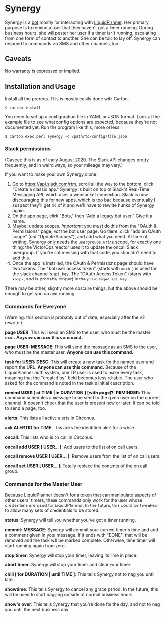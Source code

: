 # Synergy

Synergy is a [bot](https://en.wikipedia.org/wiki/IRC_bot) mostly for
interacting with [LiquidPlanner](http://www.liquidplanner.com/). Her primary
purpose is to remind a user that they haven't got a timer running.  During
business hours, she will pester her user if a timer isn't running, escalating
from one form of contact to another.  She can be told to lay off.  Synergy can
respond to commands via SMS and other channels, too.

## Caveats

No warranty is expressed or implied.

## Installation and Usage

Install all the prereqs.  This is mostly easily done with Carton.

    $ carton install

You need to set up a configuration file in YAML or JSON format.  Look at the
example file to see what config options are expected, because they're not
documented yet.  Run the program like this, more or less:

    $ carton exec perl synergy -c /path/to/config/file.json

### Slack permissions

(Caveat: this is as of early August 2020. The Slack API changes pretty
frequently, and in weird ways, so your mileage may vary.)

If you want to make your own Synergy clone:

1. Go to https://api.slack.com/rtm, scroll all the way to the bottom, click
   "Create a classic app." Synergy is built on top of Slack's Real-Time
   Messaging API, which uses a websocket connection. Slack is now discouraging
   this for new apps, which is too bad because eventually I suspect they'll
   get rid of it and we'll have to rewrite hunks of Synergy again.
2. On the app page, click "Bots," then "Add a legacy bot user." Give it a
   name.
3. Maybe: update scopes. *Important*: you _must_ do this from the "OAuth &
   Permissions" page, _not_ the bot user page. Go there, click "add an OAuth
   scope" (_not_ "Update Scopes"), and add what you need. At time of writing,
   Synergy only needs the `usergroups:write` scope, for exactly one thing: the
   VictorOps reactor uses it to update the oncall Slack usergroup. If you're
   not messing with that code, you shouldn't need to add this.
4. Once the app is installed, the OAuth & Permissions page should have two
   tokens. The "bot user access token" (starts with `xoxb-`) is used for the
   slack channel's `api_key`. The "OAuth Access Token" (starts with `xoxp-`,
   and is probably longer) is the `privileged_api_key`.

There may be other, slightly more obscure things, but the above should be
enough to get you up and running.

### Commands for Everyone

(Warning: this section is probably out of date, especially after the v2
rewrite.)

**page USER**: This will send an SMS to the user, who must be the master user.
**Anyone can use this command.**

**page USER: MESSAGE**: This will send the message as an SMS to the user, who
must be the master user.  **Anyone can use this command.**

**task for USER: DESC**: This will create a new task for the named user and
report the URL.  **Anyone can use this command.**  Because of the LiquidPlanner
auth system, one LP user is used to make every task, meaning that the "created
by" field becomes less reliable.  The user who asked for the command is noted
in the task's initial description.

**remind USER [ at TIME | in DURATION ] [with page]?: REMINDER**: This command
schedules a message to be send to the given user on the current channel.  It
doesn't check that the user is present now or later.  It can be told to send a
page, too.

**alerts**: This lists all active alerts in Circonus.

**ack ALERTID for TIME**: This acks the identified alert for a while.

**oncall**: This lists who is on call in Circonus.

**oncall add USER [ USER... ]**: Add users to the list of on call users.

**oncall remove USER [ USER... ]**: Remove users from the list of on call users.

**oncall set USER [ USER... ]**: Totally replace the contents of the on call
group.

### Commands for the Master User

Because LiquidPlanner doesn't for a token that can manipulate aspects of other
users' timers, these commands only work for the user whose credentials are used
for LiquidPlanner.  In the future, this could be tweaked to allow many sets of
credentials to be stored.

**status**: Synergy will tell you whether you've got a timer running.

**commit: MESSAGE**: Synergy will commit your current timer's time and add a
comment given in your message.  If it ends with "DONE", that will be removed
and the task will be marked complete.  Otherwise, time timer will start running
again from zero.

**stop timer**:  Synergy will stop your timer, leaving its time in place.

**abort timer**:  Synergy will stop your timer and clear your timer.

**chill [ for DURATION | until TIME ]**:  This tells Synergy not to nag you
until later.

**showtime**: This tells Synergy to cancel any grace period.  In the future,
this will be used to start nagging outside of normal business hours.

**show's over**: This tells Synergy that you're done for the day, and not to
nag you until the next business day.
